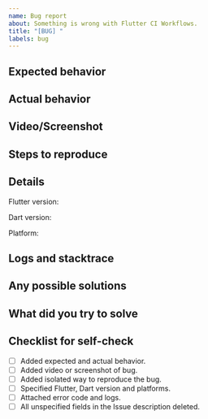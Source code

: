 ```yaml
---
name: Bug report
about: Something is wrong with Flutter CI Workflows.
title: "[BUG] "
labels: bug
---
```


## Expected behavior
<!--Tell us what should happen-->

## Actual behavior
<!--Tell us what happens instead-->

## Video/Screenshot
<!--Attach file with a reproduction of bug-->

## Steps to reproduce
<!--
1)...
2)...
3)...
...
-->

## Details
Flutter version: <!--android/ios/web/desktop-->

Dart version: <!--android/ios/web/desktop-->

Platform: <!--android/ios/web/desktop-->

## Logs and stacktrace
<!--
Error details
-->

## Any possible solutions
<!--
Optional
What do you think would solve the problem?
-->

## What did you try to solve
<!--
Optional
What did you try to solve the problem?
-->

## Checklist for self-check
- [ ] Added expected and actual behavior.
- [ ] Added video or screenshot of bug.
- [ ] Added isolated way to reproduce the bug.
- [ ] Specified Flutter, Dart version and platforms.
- [ ] Attached error code and logs.
- [ ] All unspecified fields in the Issue description deleted.
